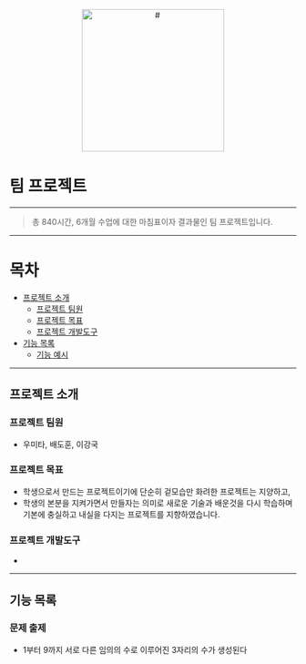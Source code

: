 <p align="center">
    <img src="#" alt="#" width="250px">
</p>

# 팀 프로젝트

---

> 총 840시간, 6개월 수업에 대한 마침표이자 결과물인 팀 프로젝트입니다.

---

# 목차

- [프로젝트 소개](#프로젝트-소개)
    - [프로젝트 팀원](#프로젝트-팀원)
    - [프로젝트 목표](#프로젝트-목표)
    - [프로젝트 개발도구](#프로젝트-개발도구)
- [기능 목록](#기능-목록)
    - [기능 예시](#기능-예시)

---

## 프로젝트 소개

### 프로젝트 팀원

- 우미타, 배도훈, 이강국

### 프로젝트 목표

- 학생으로서 만드는 프로젝트이기에 단순히 겉모습만 화려한 프로젝트는 지양하고,
- 학생의 본분을 지켜가면서 만들자는 의미로 새로운 기술과 배운것을 다시 학습하며 기본에 충실하고 내실을 다지는 프로젝트를 지향하였습니다.

### 프로젝트 개발도구

- 

---

## 기능 목록

### 문제 출제

- 1부터 9까지 서로 다른 임의의 수로 이루어진 3자리의 수가 생성된다
